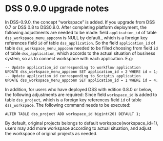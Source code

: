 # DSS 0.9.0 upgrade notes

In DSS-0.9.0, the concept “workspace” is added. If you upgrade from DSS 0.7 or DSS 0.8 to DSS0.9.0. After completing platform deployment, the following adjustments are needed to be made: field `application_id` of table `dss_workspace_menu_appconn` is NULL by default., which is a foreign key references field `id` of table `dss_application`. So the field `application_id` of table `dss_workspace_menu_appconn` needed to be filled choosing from field `id` of table `dss_application`, which accords to the actual situation of  business system, so as to connect workspace with each application. 
E.g: 
``` 
-- Update application_id corresponding to workflow application 
UPDATE dss_workspace_menu_appconn SET application_id = 2 WHERE id = 1; 
-- Update application_id corresponding to Scriptis application 
UPDATE dss_workspace_menu_appconn SET application_id = 1 WHERE id = 4; 
``` 
In addition, for users who have deployed DSS with edition 0.8.0 or below, the following adjustments are required: 
Since field `workspace_id` is added to table `dss_project`, which is a foreign key references field `id` of table `dss_workspace`. The following command needs to be executed: 
``` 
ALTER TABLE dss_project ADD workspace_id bigint(20) DEFAULT 1; 
``` 
By default, original projects belongs to default workspace(workspace_id=1), users may add more workspace according to actual situation, and adjust the workspace of original projects as needed.
